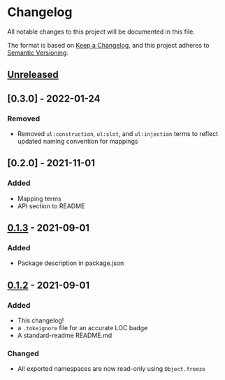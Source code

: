 # Changelog

All notable changes to this project will be documented in this file.

The format is based on [Keep a Changelog](https://keepachangelog.com/en/1.0.0/),
and this project adheres to [Semantic Versioning](https://semver.org/spec/v2.0.0.html).

## [Unreleased]

## [0.3.0] - 2022-01-24

### Removed

- Removed `ul:construction`, `ul:slot`, and `ul:injection` terms to reflect updated naming convention for mappings

## [0.2.0] - 2021-11-01

### Added

- Mapping terms
- API section to README

## [0.1.3] - 2021-09-01

### Added

- Package description in package.json

## [0.1.2] - 2021-09-01

### Added

- This changelog!
- a `.tokeignore` file for an accurate LOC badge
- A standard-readme README.md

### Changed

- All exported namespaces are now read-only using `Object.freeze`

[unreleased]: https://github.com/underlay/namespaces/compare/v0.2.0...HEAD
[0.1.3]: https://github.com/underlay/namespaces/releases/tag/v0.2.0
[0.1.3]: https://github.com/underlay/namespaces/releases/tag/v0.1.3
[0.1.2]: https://github.com/underlay/namespaces/releases/tag/v0.1.2
